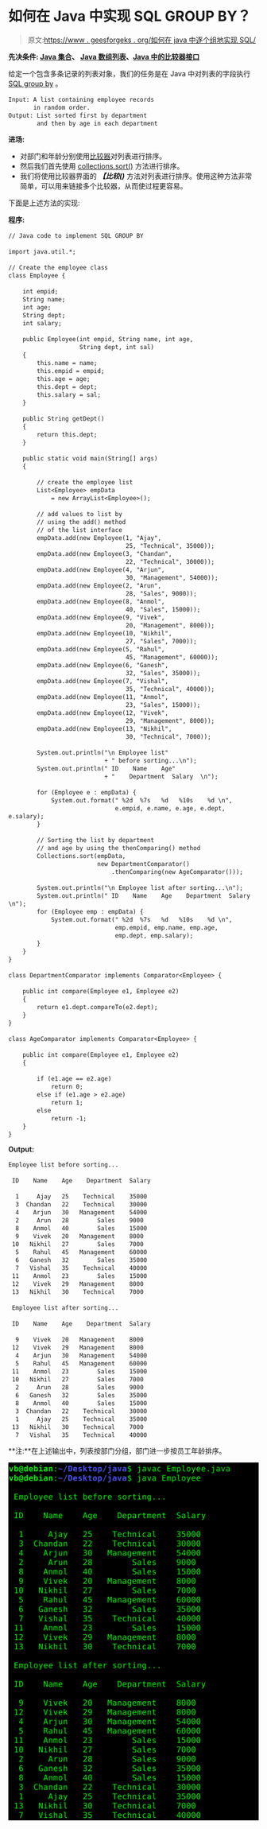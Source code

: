 # 如何在 Java 中实现 SQL GROUP BY？

> 原文:[https://www . geesforgeks . org/如何在 java 中逐个组地实现 SQL/](https://www.geeksforgeeks.org/how-to-implement-sql-group-by-in-java/)

**先决条件: [Java 集合](https://www.geeksforgeeks.org/collections-in-java-2/)、 [Java 数组列表](https://www.geeksforgeeks.org/arraylist-in-java/)、[Java 中的比较器接口](https://www.geeksforgeeks.org/comparator-interface-java/)**

给定一个包含多条记录的列表对象，我们的任务是在 Java 中对列表的字段执行 [SQL group by](https://www.geeksforgeeks.org/sql-group-by/) 。

```
Input: A list containing employee records
       in random order. 
Output: List sorted first by department
        and then by age in each department

```

**进场:**

*   对部门和年龄分别使用[比较器](https://www.geeksforgeeks.org/comparator-interface-java/)对列表进行排序。
*   然后我们首先使用 [collections.sort()](https://www.geeksforgeeks.org/collections-sort-java-examples/) 方法进行排序。
*   我们将使用比较器界面的 ***【比较()*** 方法对列表进行排序。使用这种方法非常简单，可以用来链接多个比较器，从而使过程更容易。

下面是上述方法的实现:

**程序:**

```
// Java code to implement SQL GROUP BY

import java.util.*;

// Create the employee class
class Employee {

    int empid;
    String name;
    int age;
    String dept;
    int salary;

    public Employee(int empid, String name, int age,
                    String dept, int sal)
    {
        this.name = name;
        this.empid = empid;
        this.age = age;
        this.dept = dept;
        this.salary = sal;
    }

    public String getDept()
    {
        return this.dept;
    }

    public static void main(String[] args)
    {

        // create the employee list
        List<Employee> empData
            = new ArrayList<Employee>();

        // add values to list by
        // using the add() method
        // of the list interface
        empData.add(new Employee(1, "Ajay",
                                 25, "Technical", 35000));
        empData.add(new Employee(3, "Chandan",
                                 22, "Technical", 30000));
        empData.add(new Employee(4, "Arjun",
                                 30, "Management", 54000));
        empData.add(new Employee(2, "Arun",
                                 28, "Sales", 9000));
        empData.add(new Employee(8, "Anmol",
                                 40, "Sales", 15000));
        empData.add(new Employee(9, "Vivek",
                                 20, "Management", 8000));
        empData.add(new Employee(10, "Nikhil",
                                 27, "Sales", 7000));
        empData.add(new Employee(5, "Rahul",
                                 45, "Management", 60000));
        empData.add(new Employee(6, "Ganesh",
                                 32, "Sales", 35000));
        empData.add(new Employee(7, "Vishal",
                                 35, "Technical", 40000));
        empData.add(new Employee(11, "Anmol",
                                 23, "Sales", 15000));
        empData.add(new Employee(12, "Vivek",
                                 29, "Management", 8000));
        empData.add(new Employee(13, "Nikhil",
                                 30, "Technical", 7000));

        System.out.println("\n Employee list"
                           + " before sorting...\n");
        System.out.println(" ID    Name    Age"
                           + "    Department  Salary  \n");

        for (Employee e : empData) {
            System.out.format(" %2d  %7s   %d   %10s    %d \n",
                              e.empid, e.name, e.age, e.dept, e.salary);
        }

        // Sorting the list by department
        // and age by using the thenComparing() method
        Collections.sort(empData,
                         new DepartmentComparator()
                             .thenComparing(new AgeComparator()));

        System.out.println("\n Employee list after sorting...\n");
        System.out.println(" ID    Name    Age    Department  Salary  \n");
        for (Employee emp : empData) {
            System.out.format(" %2d  %7s   %d   %10s    %d \n",
                              emp.empid, emp.name, emp.age,
                              emp.dept, emp.salary);
        }
    }
}

class DepartmentComparator implements Comparator<Employee> {

    public int compare(Employee e1, Employee e2)
    {
        return e1.dept.compareTo(e2.dept);
    }
}

class AgeComparator implements Comparator<Employee> {

    public int compare(Employee e1, Employee e2)
    {

        if (e1.age == e2.age)
            return 0;
        else if (e1.age > e2.age)
            return 1;
        else
            return -1;
    }
}
```

**Output:**

```
Employee list before sorting...

 ID    Name    Age    Department  Salary  

  1     Ajay   25    Technical    35000 
  3  Chandan   22    Technical    30000 
  4    Arjun   30   Management    54000 
  2     Arun   28        Sales    9000 
  8    Anmol   40        Sales    15000 
  9    Vivek   20   Management    8000 
 10   Nikhil   27        Sales    7000 
  5    Rahul   45   Management    60000 
  6   Ganesh   32        Sales    35000 
  7   Vishal   35    Technical    40000 
 11    Anmol   23        Sales    15000 
 12    Vivek   29   Management    8000 
 13   Nikhil   30    Technical    7000 

 Employee list after sorting...

 ID    Name    Age    Department  Salary  

  9    Vivek   20   Management    8000 
 12    Vivek   29   Management    8000 
  4    Arjun   30   Management    54000 
  5    Rahul   45   Management    60000 
 11    Anmol   23        Sales    15000 
 10   Nikhil   27        Sales    7000 
  2     Arun   28        Sales    9000 
  6   Ganesh   32        Sales    35000 
  8    Anmol   40        Sales    15000 
  3  Chandan   22    Technical    30000 
  1     Ajay   25    Technical    35000 
 13   Nikhil   30    Technical    7000 
  7   Vishal   35    Technical    40000

```

**注:**在上述输出中，列表按部门分组，部门进一步按员工年龄排序。

[![](img/4acebd622190caae27091d2fc7634373.png)](https://media.geeksforgeeks.org/wp-content/uploads/20190623232047/groupby-sort-java-list.png)